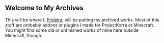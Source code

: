 ## Welcome to My Archives

This will be where I, [PrideInt](https://github.com/PrideInt), will be putting my archived works.
Most of this stuff are probably addons or plugins I made for ProjectKorra or Minecraft. You might find
some old or unfinished works of mine here outside Minecraft, though.
